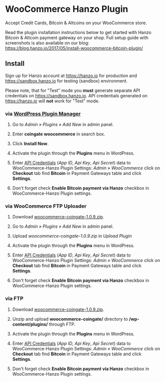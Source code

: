 # WooCommerce Hanzo Plugin

Accept Credit Cards, Bitcoin & Altcoins on your WooCommerce store.

Read the plugin installation instructions below to get started with Hanzo Bitcoin & Altcoin payment gateway on your shop.
Full setup guide with screenshots is also available on our blog: <https://blog.hanzo.io/2017/05/install-woocommerce-bitcoin-plugin/>

## Install

Sign up for Hanzo account at <https://hanzo.io> for production and <https://sandbox.hanzo.io> for testing (sandbox) environment.

Please note, that for "Test" mode you **must** generate separate API credentials on <https://sandbox.hanzo.io>. API credentials generated on <https://hanzo.io> will **not** work for "Test" mode.

### via [WordPress Plugin Manager](https://codex.wordpress.org/Plugins_Add_New_Screen)

1. Go to *Admin » Plugins » Add New* in admin panel.

2. Enter **coingate woocommerce** in search box.

3. Click **Install Now**.

4. Activate the plugin through the **Plugins** menu in WordPress.

5. Enter [API Credentials](http://support.hanzo.io/knowledge_base/topics/how-can-i-create-coingate-api-credentials) (*App ID*, *Api Key*, *Api Secret*) data to WooCommerce-Hanzo Plugin Settings: *Admin » WooCommerce* click on **Checkout** tab find **Bitcoin** in Payment Gateways table and click **Settings**.

6. Don't forget check **Enable Bitcoin payment via Hanzo** checkbox in WooCommerce-Hanzo Plugin settings.

### via WooCommerce FTP Uploader

1. Download [woocommerce-coingate-1.0.9.zip](https://github.com/coingate/woocommerce-plugin/releases/download/v1.0.9/woocommerce-coingate-1.0.9.zip).

2. Go to *Admin » Plugins » Add New* in admin panel.

3. Upload *woocommerce-coingate-1.0.9.zip* in *Upload Plugin*

4. Activate the plugin through the **Plugins** menu in WordPress.

5. Enter [API Credentials](http://support.hanzo.io/knowledge_base/topics/how-can-i-create-coingate-api-credentials) (*App ID*, *Api Key*, *Api Secret*) data to WooCommerce-Hanzo Plugin Settings: *Admin » WooCommerce* click on **Checkout** tab find **Bitcoin** in Payment Gateways table and click **Settings**.

6. Don't forget check **Enable Bitcoin payment via Hanzo** checkbox in WooCommerce-Hanzo Plugin settings.

### via FTP

1. Download [woocommerce-coingate-1.0.9.zip](https://github.com/coingate/woocommerce-plugin/releases/download/v1.0.9/woocommerce-coingate-1.0.9.zip).

2. Unzip and upload **woocommerce-coingate/** directory to **/wp-content/plugins/** through FTP.

3. Activate the plugin through the **Plugins** menu in WordPress.

4. Enter [API Credentials](http://support.hanzo.io/knowledge_base/topics/how-can-i-create-coingate-api-credentials) (*App ID*, *Api Key*, *Api Secret*) data to WooCommerce-Hanzo Plugin Settings: *Admin » WooCommerce* click on **Checkout** tab find **Bitcoin** in Payment Gateways table and click **Settings**.

5. Don't forget check **Enable Bitcoin payment via Hanzo** checkbox in WooCommerce-Hanzo Plugin settings.
